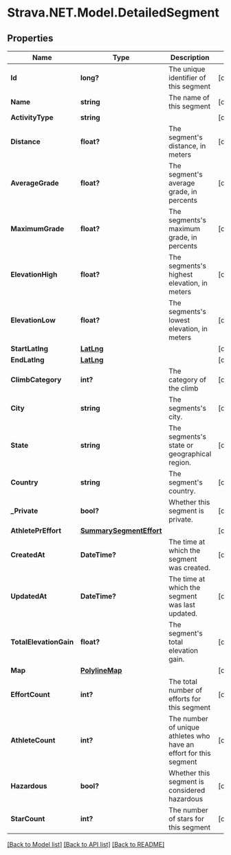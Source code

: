# Strava.NET.Model.DetailedSegment
## Properties

Name | Type | Description | Notes
------------ | ------------- | ------------- | -------------
**Id** | **long?** | The unique identifier of this segment | [optional] 
**Name** | **string** | The name of this segment | [optional] 
**ActivityType** | **string** |  | [optional] 
**Distance** | **float?** | The segment&#39;s distance, in meters | [optional] 
**AverageGrade** | **float?** | The segment&#39;s average grade, in percents | [optional] 
**MaximumGrade** | **float?** | The segments&#39;s maximum grade, in percents | [optional] 
**ElevationHigh** | **float?** | The segments&#39;s highest elevation, in meters | [optional] 
**ElevationLow** | **float?** | The segments&#39;s lowest elevation, in meters | [optional] 
**StartLatlng** | [**LatLng**](LatLng.md) |  | [optional] 
**EndLatlng** | [**LatLng**](LatLng.md) |  | [optional] 
**ClimbCategory** | **int?** | The category of the climb | [optional] 
**City** | **string** | The segments&#39;s city. | [optional] 
**State** | **string** | The segments&#39;s state or geographical region. | [optional] 
**Country** | **string** | The segment&#39;s country. | [optional] 
**_Private** | **bool?** | Whether this segment is private. | [optional] 
**AthletePrEffort** | [**SummarySegmentEffort**](SummarySegmentEffort.md) |  | [optional] 
**CreatedAt** | **DateTime?** | The time at which the segment was created. | [optional] 
**UpdatedAt** | **DateTime?** | The time at which the segment was last updated. | [optional] 
**TotalElevationGain** | **float?** | The segment&#39;s total elevation gain. | [optional] 
**Map** | [**PolylineMap**](PolylineMap.md) |  | [optional] 
**EffortCount** | **int?** | The total number of efforts for this segment | [optional] 
**AthleteCount** | **int?** | The number of unique athletes who have an effort for this segment | [optional] 
**Hazardous** | **bool?** | Whether this segment is considered hazardous | [optional] 
**StarCount** | **int?** | The number of stars for this segment | [optional] 

[[Back to Model list]](../README.md#documentation-for-models) [[Back to API list]](../README.md#documentation-for-api-endpoints) [[Back to README]](../README.md)

